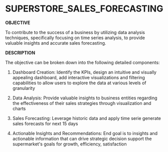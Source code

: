 # SUPERSTORE_SALES_FORECASTING
**OBJECTIVE**

To contribute to the success of a business by utilizing data analysis techniques, specifically focusing on time series analysis, to provide valuable insights and accurate sales forecasting.

**DESCRIPTION**

The objective can be broken down into the following detailed components:

1. Dashboard Creation: Identify the KPIs, design an intuitive and visually appealing dashboard, add interactive visualizations and filtering capabilities to allow users to explore the data at various levels of granularity

2. Data Analysis: Provide valuable insights to business entities regarding the effectiveness of their sales strategies through visualization and charts

3. Sales Forecasting: Leverage historic data and apply time serie generate sales forecasts for next 15 days

4. Actionable Insights and Recommendations: End goal is to insights and actionable information that can drive strategic decision support the supermarket's goals for growth, efficiency, satisfaction
